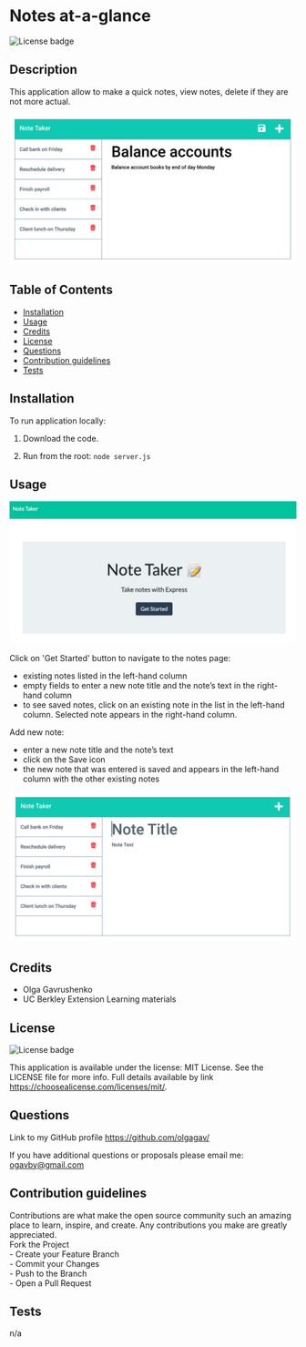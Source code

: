 
  # Notes at-a-glance

  ![License badge](https://img.shields.io/static/v1?label=license&message=MIT%20License&color=green)

  ## Description
  
  This application allow to make a quick notes, view notes, delete if they are not more actual.

  ![this image display the screenshot of the 'Notes at-a-glance' application](./public/assets/img/new_note_save.png)

  ## Table of Contents
 
  - [Installation](#installation)
  - [Usage](#usage)
  - [Credits](#credits)
  - [License](#license)
  - [Questions](#questions)
  - [Contribution guidelines](#contribution%20guidelines)
  - [Tests](#tests)
    
  ## Installation
  
  To run application locally: 
  
  1. Download the code. 
  
  2. Run from the root: ``node server.js``
  
  ## Usage
  
  ![index page of 'Notes at-a-glance' application](./public/assets/img/index.png)

  Click on 'Get Started' button to navigate to the notes page: 
  - existing notes listed in the left-hand column
  - empty fields to enter a new note title and the note’s text in the right-hand column
  - to see saved notes, click on an existing note in the list in the left-hand column. Selected note appears in the right-hand column.
  
  Add new note:
  - enter a new note title and the note’s text
  - click on the Save icon
  - the new note that was entered is saved and appears in the left-hand column with the other existing notes

  ![notes page of 'Notes at-a-glance' application with ](./public/assets/img/notes_page.png)
  
  ## Credits
  
  - Olga Gavrushenko
  - UC Berkley Extension Learning materials
  
  ## License
  
  ![License badge](https://img.shields.io/static/v1?label=license&message=MIT%20License&color=green)

  This application is available under the license: MIT License. 
    See the LICENSE file for more info. Full details available by link https://choosealicense.com/licenses/mit/. 
    
 
  ## Questions
  
  Link to my GitHub profile https://github.com/olgagav/
  
  If you have additional questions or proposals please email me: [ogavby@gmail.com](mailto:ogavby@gmail.com?subject=[GitHub]%20command-line%20password%20generator)
    
  ## Contribution guidelines

  Contributions are what make the open source community such an amazing place to learn, inspire, and create. Any contributions you make are greatly appreciated. <br>Fork the Project <br> - Create your Feature Branch <br> - Commit your Changes <br> - Push to the Branch <br> - Open a Pull Request
  
  ## Tests
  
  n/a
  
